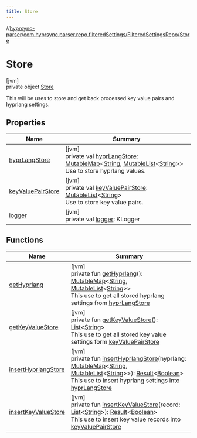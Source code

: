 ```yaml
---
title: Store
---
```

//[hyprsync-parser](../../../../index.html)/[com.hyprsync.parser.repo.filteredSettings](../../index.html)/[FilteredSettingsRepo](../index.html)/[Store](index.html)



# Store



[jvm]\
private object [Store](index.html)

This will be uses to store and get back processed key value pairs and hyprlang settings.



## Properties


| Name | Summary |
|---|---|
| [hyprLangStore](hypr-lang-store.html) | [jvm]<br>private val [hyprLangStore](hypr-lang-store.html): [MutableMap](https://kotlinlang.org/api/core/kotlin-stdlib/kotlin.collections/-mutable-map/index.html)&lt;[String](https://kotlinlang.org/api/core/kotlin-stdlib/kotlin/-string/index.html), [MutableList](https://kotlinlang.org/api/core/kotlin-stdlib/kotlin.collections/-mutable-list/index.html)&lt;[String](https://kotlinlang.org/api/core/kotlin-stdlib/kotlin/-string/index.html)&gt;&gt;<br>Use to store hyprlang values. |
| [keyValuePairStore](key-value-pair-store.html) | [jvm]<br>private val [keyValuePairStore](key-value-pair-store.html): [MutableList](https://kotlinlang.org/api/core/kotlin-stdlib/kotlin.collections/-mutable-list/index.html)&lt;[String](https://kotlinlang.org/api/core/kotlin-stdlib/kotlin/-string/index.html)&gt;<br>Use to store key value pairs. |
| [logger](logger.html) | [jvm]<br>private val [logger](logger.html): KLogger |


## Functions


| Name | Summary |
|---|---|
| [getHyprlang](get-hyprlang.html) | [jvm]<br>private fun [getHyprlang](get-hyprlang.html)(): [MutableMap](https://kotlinlang.org/api/core/kotlin-stdlib/kotlin.collections/-mutable-map/index.html)&lt;[String](https://kotlinlang.org/api/core/kotlin-stdlib/kotlin/-string/index.html), [MutableList](https://kotlinlang.org/api/core/kotlin-stdlib/kotlin.collections/-mutable-list/index.html)&lt;[String](https://kotlinlang.org/api/core/kotlin-stdlib/kotlin/-string/index.html)&gt;&gt;<br>This use to get all stored hyprlang settings from [hyprLangStore](hypr-lang-store.html) |
| [getKeyValueStore](get-key-value-store.html) | [jvm]<br>private fun [getKeyValueStore](get-key-value-store.html)(): [List](https://kotlinlang.org/api/core/kotlin-stdlib/kotlin.collections/-list/index.html)&lt;[String](https://kotlinlang.org/api/core/kotlin-stdlib/kotlin/-string/index.html)&gt;<br>This use to get all stored key value settings form [keyValuePairStore](key-value-pair-store.html) |
| [insertHyprlangStore](insert-hyprlang-store.html) | [jvm]<br>private fun [insertHyprlangStore](insert-hyprlang-store.html)(hyprlang: [MutableMap](https://kotlinlang.org/api/core/kotlin-stdlib/kotlin.collections/-mutable-map/index.html)&lt;[String](https://kotlinlang.org/api/core/kotlin-stdlib/kotlin/-string/index.html), [MutableList](https://kotlinlang.org/api/core/kotlin-stdlib/kotlin.collections/-mutable-list/index.html)&lt;[String](https://kotlinlang.org/api/core/kotlin-stdlib/kotlin/-string/index.html)&gt;&gt;): [Result](https://kotlinlang.org/api/core/kotlin-stdlib/kotlin/-result/index.html)&lt;[Boolean](https://kotlinlang.org/api/core/kotlin-stdlib/kotlin/-boolean/index.html)&gt;<br>This use to insert hyprlang settings into [hyprLangStore](hypr-lang-store.html) |
| [insertKeyValueStore](insert-key-value-store.html) | [jvm]<br>private fun [insertKeyValueStore](insert-key-value-store.html)(record: [List](https://kotlinlang.org/api/core/kotlin-stdlib/kotlin.collections/-list/index.html)&lt;[String](https://kotlinlang.org/api/core/kotlin-stdlib/kotlin/-string/index.html)&gt;): [Result](https://kotlinlang.org/api/core/kotlin-stdlib/kotlin/-result/index.html)&lt;[Boolean](https://kotlinlang.org/api/core/kotlin-stdlib/kotlin/-boolean/index.html)&gt;<br>This use to insert key value records into [keyValuePairStore](key-value-pair-store.html) |
